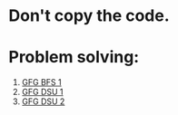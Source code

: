 # Don't copy the code.

# Problem solving:
<ol>
  <li>
    <a href="https://www.geeksforgeeks.org/problems/bfs-traversal-of-graph/1?utm_source=geeksforgeeks&utm_medium=ml_article_practice_tab&utm_campaign=article_practice_tab">GFG BFS 1</a>
  </li>
  <li>
    <a href="https://www.geeksforgeeks.org/problems/disjoint-set-union-find/1?utm_source=geeksforgeeks&utm_medium=ml_article_practice_tab&utm_campaign=article_practice_tab">
      GFG DSU 1
    </a>
  </li>
  <li>
    <a href="https://www.geeksforgeeks.org/problems/detect-cycle-using-dsu/1?utm_source=geeksforgeeks&utm_medium=ml_article_practice_tab&utm_campaign=article_practice_tab">
    GFG DSU 2  
    </a>
  </li>

</ol>
